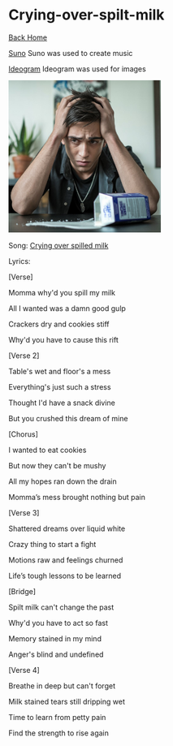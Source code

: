 # Crying-over-spilt-milk

[Back Home](/)

[Suno](https://suno.com/create) 
Suno was used to create music


[Ideogram](https://ideogram.ai/t/explore)
Ideogram was used for images

<img src="a-cinematic-shot-of-an-emo-guy-with-dark-hair-and--ShRoEqOTQyGla_u5bczYfg-jCrHxz-rR8Oqj88cvorUfA.jpeg" alt="Sad about milk spill" style="width:300px;"/>

Song: [Crying over spilled milk](https://drive.google.com/file/d/1b3jAwhzmkUN4RibDu0RmMBh40OoeyEBw/view?usp=sharing)


Lyrics:


[Verse]

Momma why'd you spill my milk

All I wanted was a damn good gulp

Crackers dry and cookies stiff

Why'd you have to cause this rift


[Verse 2]

Table's wet and floor's a mess

Everything's just such a stress

Thought I'd have a snack divine

But you crushed this dream of mine


[Chorus]

I wanted to eat cookies

But now they can't be mushy

All my hopes ran down the drain

Momma’s mess brought nothing but pain


[Verse 3]

Shattered dreams over liquid white

Crazy thing to start a fight

Motions raw and feelings churned

Life’s tough lessons to be learned


[Bridge]

Spilt milk can't change the past

Why'd you have to act so fast

Memory stained in my mind

Anger's blind and undefined


[Verse 4]

Breathe in deep but can't forget

Milk stained tears still dripping wet

Time to learn from petty pain

Find the strength to rise again
